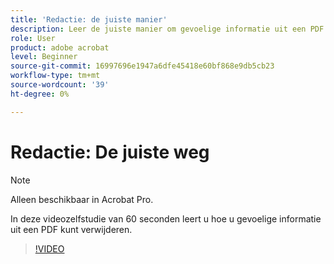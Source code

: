 ```yaml
---
title: 'Redactie: de juiste manier'
description: Leer de juiste manier om gevoelige informatie uit een PDF te verwijderen
role: User
product: adobe acrobat
level: Beginner
source-git-commit: 16997696e1947a6dfe45418e60bf868e9db5cb23
workflow-type: tm+mt
source-wordcount: '39'
ht-degree: 0%

---
```


# Redactie: De juiste weg

>[!NOTE]
>
>Alleen beschikbaar in Acrobat Pro.

In deze videozelfstudie van 60 seconden leert u hoe u gevoelige informatie uit een PDF kunt verwijderen.

>[!VIDEO](https://video.tv.adobe.com/v/3411377?quality=12&learn=on&hidetitle=true)
